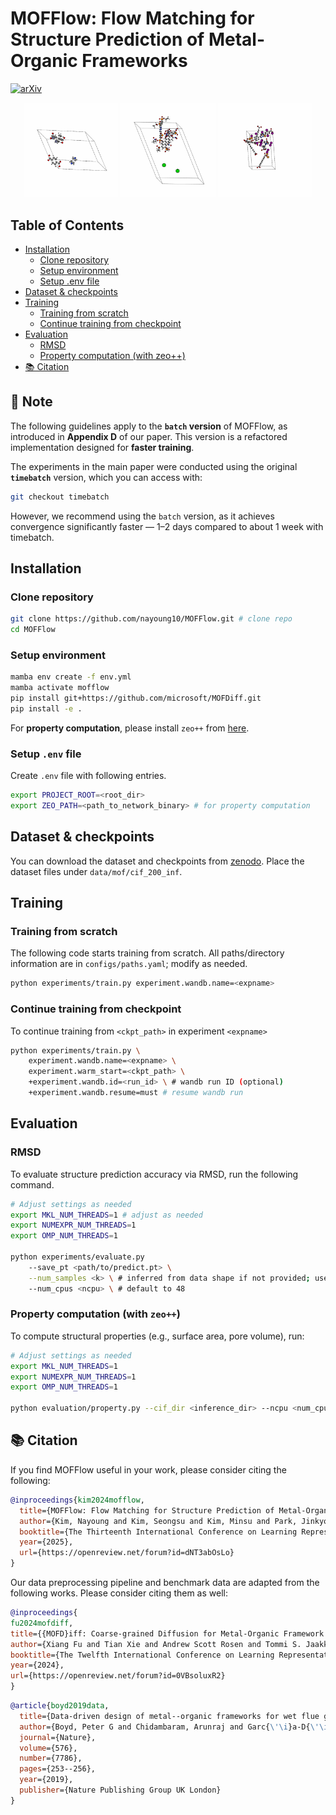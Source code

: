 # MOFFlow: Flow Matching for Structure Prediction of Metal-Organic Frameworks

[![arXiv](https://img.shields.io/badge/arXiv-2410.17270-b31b1b.svg)](https://arxiv.org/abs/2410.17270)

<p align="center">
  <img src="assets/pcu.gif" width="30%" />
  <img src="assets/etb.gif" width="30%" />
  <img src="assets/nbo.gif" width="30%" />
</p>

## Table of Contents
- [Installation](#installation)
  - [Clone repository](#clone-repository)
  - [Setup environment](#setup-environment)
  - [Setup .env file](#setup-env-file)
- [Dataset & checkpoints](#dataset--checkpoints)
- [Training](#training)
  - [Training from scratch](#training-from-scratch)
  - [Continue training from checkpoint](#continue-training-from-checkpoint)
- [Evaluation](#evaluation)
  - [RMSD](#rmsd)
  - [Property computation (with zeo++)](#property-computation-with-zeo)
- [📚 Citation](#-citation)

## 📌 Note
The following guidelines apply to the **`batch` version** of MOFFlow, as introduced in **Appendix D** of our paper. This version is a refactored implementation designed for **faster training**.

The experiments in the main paper were conducted using the original **`timebatch`** version, which you can access with:

```bash
git checkout timebatch
```

However, we recommend using the `batch` version, as it achieves convergence significantly faster — 1–2 days compared to about 1 week with timebatch.

## Installation

### Clone repository
```bash
git clone https://github.com/nayoung10/MOFFlow.git # clone repo
cd MOFFlow
```

### Setup environment

```bash
mamba env create -f env.yml
mamba activate mofflow
pip install git+https://github.com/microsoft/MOFDiff.git
pip install -e .
```

For **property computation**, please install `zeo++` from [here](https://www.zeoplusplus.org/download.html). 

### Setup ```.env``` file

Create ```.env``` file with following entries. 
```bash
export PROJECT_ROOT=<root_dir>
export ZEO_PATH=<path_to_network_binary> # for property computation
```

## Dataset & checkpoints

You can download the dataset and checkpoints from [zenodo](https://zenodo.org/records/15187230).
Place the dataset files under `data/mof/cif_200_inf`. 

## Training

### Training from scratch

The following code starts training from scratch. All paths/directory information are in ```configs/paths.yaml```; modify as needed. 

```bash
python experiments/train.py experiment.wandb.name=<expname>
```

### Continue training from checkpoint

To continue training from ```<ckpt_path>``` in experiment ```<expname>```

```bash
python experiments/train.py \
    experiment.wandb.name=<expname> \
    experiment.warm_start=<ckpt_path> \
    +experiment.wandb.id=<run_id> \ # wandb run ID (optional)
    +experiment.wandb.resume=must # resume wandb run
```

## Evaluation 

### RMSD

To evaluate structure prediction accuracy via RMSD, run the following command.

```bash
# Adjust settings as needed
export MKL_NUM_THREADS=1 # adjust as needed
export NUMEXPR_NUM_THREADS=1
export OMP_NUM_THREADS=1

python experiments/evaluate.py
    --save_pt <path/to/predict.pt> \
    --num_samples <k> \ # inferred from data shape if not provided; use if k < k_generated
    --num_cpus <ncpu> \ # default to 48
```

### Property computation (with `zeo++`)

To compute structural properties (e.g., surface area, pore volume), run:

```bash
# Adjust settings as needed
export MKL_NUM_THREADS=1
export NUMEXPR_NUM_THREADS=1
export OMP_NUM_THREADS=1

python evaluation/property.py --cif_dir <inference_dir> --ncpu <num_cpus>
```

## 📚 Citation

If you find MOFFlow useful in your work, please consider citing the following:

```bibtex
@inproceedings{kim2024mofflow,
  title={MOFFlow: Flow Matching for Structure Prediction of Metal-Organic Frameworks},
  author={Kim, Nayoung and Kim, Seongsu and Kim, Minsu and Park, Jinkyoo and Ahn, Sungsoo},
  booktitle={The Thirteenth International Conference on Learning Representations},
  year={2025},
  url={https://openreview.net/forum?id=dNT3abOsLo}
}
```

Our data preprocessing pipeline and benchmark data are adapted from the following works. Please consider citing them as well:

```bibtex
@inproceedings{
fu2024mofdiff,
title={{MOFD}iff: Coarse-grained Diffusion for Metal-Organic Framework Design},
author={Xiang Fu and Tian Xie and Andrew Scott Rosen and Tommi S. Jaakkola and Jake Allen Smith},
booktitle={The Twelfth International Conference on Learning Representations},
year={2024},
url={https://openreview.net/forum?id=0VBsoluxR2}
}
```

```bibtex
@article{boyd2019data,
  title={Data-driven design of metal--organic frameworks for wet flue gas CO2 capture},
  author={Boyd, Peter G and Chidambaram, Arunraj and Garc{\'\i}a-D{\'\i}ez, Enrique and Ireland, Christopher P and Daff, Thomas D and Bounds, Richard and G{\l}adysiak, Andrzej and Schouwink, Pascal and Moosavi, Seyed Mohamad and Maroto-Valer, M Mercedes and others},
  journal={Nature},
  volume={576},
  number={7786},
  pages={253--256},
  year={2019},
  publisher={Nature Publishing Group UK London}
}
``` 
